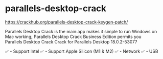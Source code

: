 # parallels-desktop-crack

https://crackhub.org/parallels-desktop-crack-keygen-patch/

Parallels Desktop Crack is the main app makes it simple to run Windows on Mac working, Parallels Desktop Crack Business Edition permits you
Parallels Desktop Crack
Crack for Parallels Desktop 18.0.2-53077

✅ - Support Intel
✅ - Support Apple Silicon (M1 & M2)
✅ - Network
✅ - USB
